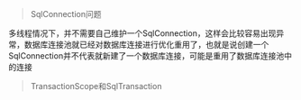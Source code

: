 > SqlConnection问题

多线程情况下，并不需要自己维护一个SqlConnection，这样会比较容易出现异常，数据库连接池就已经对数据库连接进行优化重用了，也就是说创建一个SqlConnection并不代表就新建了一个数据库连接，可能是重用了数据库连接池中的连接

>TransactionScope和SqlTransaction